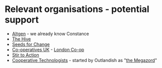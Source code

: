 # Relevant organisations - potential support
+ [Altgen](http://altgen.coop/) - we already know Constance
+ [The Hive](https://www.uk.coop/the-hive/)
+ [Seeds for Change](http://www.seedsforchange.org.uk/)
+ [Co-operatives UK](https://www.uk.coop/developing-co-ops/start-co-operative) - [London Co-op](https://ldn.coop/start-a-co-op/start-a-worker-co-op/)
+ [Stir to Action](https://www.stirtoaction.com/workshops)
+ [Cooperative Technologists](https://www.coops.tech/) - started by Outlandish as "[the Megazord](https://outlandish.com/blog/co-op-of-software-co-ops-arise-er-megazord/)"
